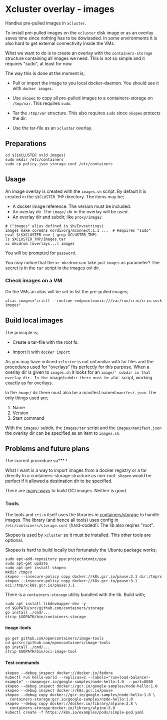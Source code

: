 Xcluster overlay - images
=========================

Handles pre-pulled images in `xcluster`.

To install pre-pulled images on the `xcluster` disk image or as an
overlay saves time since nothing has to be dowloaded. In some
environments it is also hard to get external connectivity inside the
VMs.

What we want to do is to create an overlay with the
`containers-storage` structure containing all images we need. This is
not so simple and it requires "sudo", at least for now.

The way this is done at the moment is;

 * Pull or import the image to you local docker-daemon. You should see
   it with `docker images`.

 * Use `skopeo` to copy all pre-pulled images to a containers-storage
   on `/tmp/var`. This requires `sudo`.

 * Tar the `/tmp/var` structure. This also requires `sudo` since
   `skopeo` protects the dir.

 * Use the tar-file as an `xcluster` overlay.


## Preparations

```
cd $($XCLUSTER ovld images)
sudo mkdir /etc/containers
sudo cp policy.json storage.conf /etc/containers
```

## Usage

An image overlay is created with the `images.sh` script. By default it
is created in the `$XCLUSTER_TMP` directory. The items may be;

 * A docker image reference. The version must be included.
 * An overlay dir. The `image/` dir in the overlay will be used.
 * An overlay dir and subdir, like `proxy/image2`

```
# ("images" alias defined in $h/Envsettings)
images make coredns nordixorg/mconnect:1.1 ...  # Requires "sudo"
eval $($XCLUSTER env | grep XCLUSTER_TMP)
ls $XCLUSTER_TMP/images.tar
xc mkcdrom [overlays...] images
```

You will be prompted for `password`.

You may notice that the `xc mkcdrom` can take just `images` as
parameter? The secret is in the `tar` script in the images ovl dir.

### Check images on a VM

On the VMs an alias will be set to list the pre-pulled images;

```
alias images="crictl --runtime-endpoint=unix:///var/run/crio/crio.sock images"
```


Build local images
------------------

The principle is;

 * Create a tar-file with the root fs.

 * Import it with `docker import`

As you may have noticed `xcluster` is not unfamiliar with tar files
and the procedures used for "overlays" fits perfectly for this
purpose. When a overlay dir is given to `images.sh` it looks for an
`image/' subdir in that overlay dir. In the `image/` subdir there must
be a `tar` script, working exactly as for overlays.

In the `image/` dir there must also be a manifest named
`manifest.json`. The only things used are;

 1. Name
 2. Version
 3. Start command

With the `images/` subdir, the `images/tar` script and the
`images/manifest.json` the overlay dir can be specified as an item to
`images.sh`.



## Problems and future plans

The current procedure su*** !

What I want is a way to import images from a docker registry or a tar
directly to a containers-storage structure as non-root. `skopeo` would
be perfect if it allowed a destination dir to be specified.

There are
[many-ways](https://www.projectatomic.io/blog/2018/03/the-many-ways-to-build-oci-images/)
to build OCI images. Neither is good.


### Tools

The tools and `cri-o` itself uses the libraries in
[containers/storage](https://github.com/containers/storage) to handle
images. The library (and hence all tools) uses config in
`/etc/containers/storage.conf` (hard-coded!). The lib also reqires
"root".

Skopeo is used by `xcluster` so it must be installed. This other tools are
optional.

Skopeo is hard to build locally but fortunately the Ubuntu package
works;

```
sudo apt-add-repository ppa:projectatomic/ppa
sudo apt-get update
sudo apt-get install skopeo
mkdir /tmp/x
skopeo --insecure-policy copy docker://k8s.gcr.io/pause:3.1 dir:/tmp/x
skopeo --insecure-policy copy docker://k8s.gcr.io/pause:3.1 oci:/tmp/x:k8s.gcr.io/pause:3.1
```

There is a `containers-storage` utility bundled with the lib.  Build
with;

```
sudo apt install libdevmapper-dev -y
cd $GOPATH/src/github.com/containers/storage
go install ./cmd/...
strip $GOPATH/bin/containers-storage
```

#### image-tools

```
go get github.com/opencontainers/image-tools
cd go/src/github.com/opencontainers/image-tools
go install ./cmd/...
strip $GOPATH/bin/oci-image-tool
```

#### Test commands

```
skopeo --debug inspect docker://docker.io/fedora
kubectl run hello-world --replicas=2 --labels="run=load-balancer-example" --image=gcr.io/google-samples/node-hello:1.0  --port=8080
skopeo --debug inspect docker://gcr.io/google-samples/node-hello:1.0
skopeo --debug inspect docker://k8s.gcr.io/pause
skopeo --debug copy docker://gcr.io/google-samples/node-hello:1.0 \
  containers-storage:gcr.io/google-samples/node-hello:1.0
skopeo --debug copy docker://docker.io/library/alpine:3.8 \
  containers-storage:docker.io/library/alpine:3.8
kubectl create -f https://k8s.io/examples/pods/simple-pod.yaml
```
